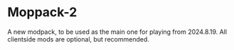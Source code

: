 # Moppack-2
A new modpack, to be used as the main one for playing from 2024.8.19.
All clientside mods are optional, but recommended.

